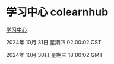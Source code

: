 # 学习中心 colearnhub
[学习中心](http://219.139.197.74:56308/colearnhub/)

2024年 10月 31日 星期四 02:00:02 CST

2024年 10月 30日 星期三 18:00:02 GMT
